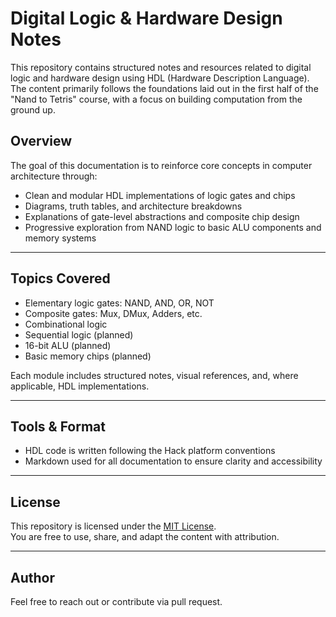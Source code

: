 # Digital Logic & Hardware Design Notes

This repository contains structured notes and resources related to digital logic and hardware design using HDL (Hardware Description Language). The content primarily follows the foundations laid out in the first half of the "Nand to Tetris" course, with a focus on building computation from the ground up.

## Overview

The goal of this documentation is to reinforce core concepts in computer architecture through:

- Clean and modular HDL implementations of logic gates and chips
- Diagrams, truth tables, and architecture breakdowns
- Explanations of gate-level abstractions and composite chip design
- Progressive exploration from NAND logic to basic ALU components and memory systems

---

## Topics Covered

- Elementary logic gates: NAND, AND, OR, NOT
- Composite gates: Mux, DMux, Adders, etc.
- Combinational logic
- Sequential logic (planned)
- 16-bit ALU (planned)
- Basic memory chips (planned)

Each module includes structured notes, visual references, and, where applicable, HDL implementations.


---

## Tools & Format

- HDL code is written following the Hack platform conventions
- Markdown used for all documentation to ensure clarity and accessibility

---

## License

This repository is licensed under the [MIT License](LICENSE).  
You are free to use, share, and adapt the content with attribution.

---

## Author

Feel free to reach out or contribute via pull request.

